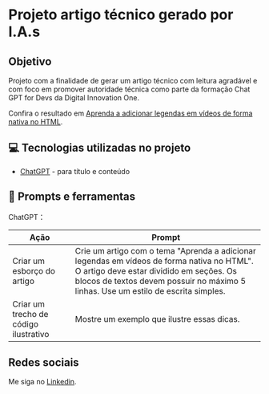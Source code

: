 # Projeto artigo técnico gerado por I.A.s

## Objetivo

Projeto com a finalidade de gerar um artigo técnico com leitura agradável e com foco em promover autoridade técnica como parte da formação Chat GPT for Devs da Digital Innovation One.

Confira o resultado em [Aprenda a adicionar legendas em vídeos de forma nativa no HTML](https://web.dio.me/articles/aprenda-a-adicionar-legendas-em-videos-de-forma-nativa-no-html?back=%2Farticles&open-modal=true&page=1&order=oldest).

## 💻 Tecnologias utilizadas no projeto

- [ChatGPT](https://chat.openai.com/) - para título e conteúdo

## 📄 Prompts e ferramentas

ChatGPT：

| Ação | Prompt |
| ----- | ----- |
| Criar um esborço do artigo | Crie um artigo com o tema "Aprenda a adicionar legendas em vídeos de forma nativa no HTML". O artigo deve estar dividido em seções. Os blocos de textos devem possuir no máximo 5 linhas. Use um estilo de escrita simples. |
| Criar um trecho de código ilustrativo | Mostre um exemplo que ilustre essas dicas.|

## Redes sociais

Me siga no [Linkedin](https://linkedin.com/in/gfernandessantos).

